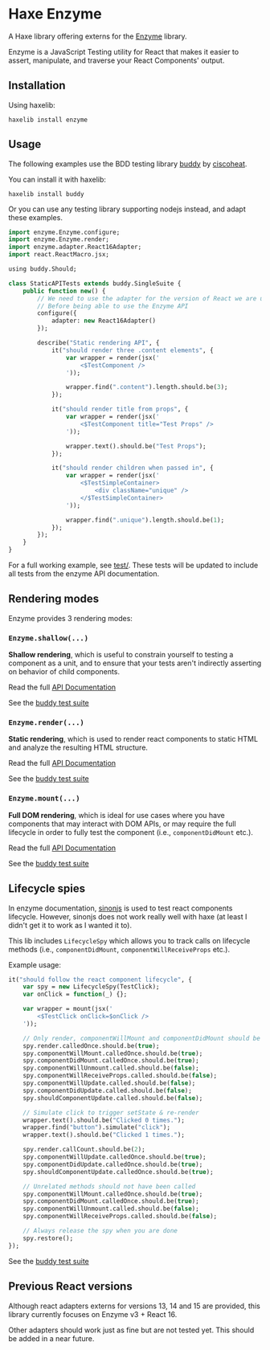 # Haxe Enzyme

A Haxe library offering externs for the [Enzyme](https://github.com/airbnb/enzyme) library.

Enzyme is a JavaScript Testing utility for React that makes it easier to assert, manipulate, and traverse your React Components' output.


## Installation

Using haxelib:
```
haxelib install enzyme
```


## Usage

The following examples use the BDD testing library [buddy](https://github.com/ciscoheat/buddy) by [ciscoheat](https://github.com/ciscoheat).

You can install it with haxelib:
```
haxelib install buddy
```

Or you can use any testing library supporting nodejs instead, and adapt these examples.

```haxe
import enzyme.Enzyme.configure;
import enzyme.Enzyme.render;
import enzyme.adapter.React16Adapter;
import react.ReactMacro.jsx;

using buddy.Should;

class StaticAPITests extends buddy.SingleSuite {
	public function new() {
		// We need to use the adapter for the version of React we are using
		// Before being able to use the Enzyme API
		configure({
			adapter: new React16Adapter()
		});

		describe("Static rendering API", {
			it("should render three .content elements", {
				var wrapper = render(jsx('
					<$TestComponent />
				'));

				wrapper.find(".content").length.should.be(3);
			});

			it("should render title from props", {
				var wrapper = render(jsx('
					<$TestComponent title="Test Props" />
				'));

				wrapper.text().should.be("Test Props");
			});

			it("should render children when passed in", {
				var wrapper = render(jsx('
					<$TestSimpleContainer>
						<div className="unique" />
					</$TestSimpleContainer>
				'));

				wrapper.find(".unique").length.should.be(1);
			});
		});
	}
}
```

For a full working example, see [test/](/test/).
These tests will be updated to include all tests from the enzyme API documentation.


## Rendering modes

Enzyme provides 3 rendering modes:

### `Enzyme.shallow(...)`

**Shallow rendering**, which is useful to constrain yourself to testing a component as a unit, and to ensure that your tests aren't indirectly asserting on behavior of child components.

Read the full [API Documentation](https://github.com/airbnb/enzyme/blob/master/docs/api/shallow.md)

See the [buddy test suite](/test/suite/ShallowAPITests.hx)


### `Enzyme.render(...)`

**Static rendering**, which is used to render react components to static HTML and analyze the resulting HTML structure.

Read the full [API Documentation](https://github.com/airbnb/enzyme/blob/master/docs/api/render.md)

See the [buddy test suite](/test/suite/StaticAPITests.hx)


### `Enzyme.mount(...)`

**Full DOM rendering**, which is ideal for use cases where you have components that may interact with DOM APIs, or may require the full lifecycle in order to fully test the component (i.e., `componentDidMount` etc.).

Read the full [API Documentation](https://github.com/airbnb/enzyme/blob/master/docs/api/mount.md)

See the [buddy test suite](/test/suite/MountAPITests.hx)


## Lifecycle spies

In enzyme documentation, [sinonjs](https://github.com/sinonjs/sinon) is used to test react components lifecycle. However, sinonjs does not work really well with haxe (at least I didn't get it to work as I wanted it to).

This lib includes `LifecycleSpy` which allows you to track calls on lifecycle methods (i.e., `componentDidMount`, `componentWillReceiveProps` etc.).

Example usage:

```haxe
it("should follow the react component lifecycle", {
	var spy = new LifecycleSpy(TestClick);
	var onClick = function(_) {};

	var wrapper = mount(jsx('
		<$TestClick onClick=$onClick />
	'));

	// Only render, componentWillMount and componentDidMount should be called
	spy.render.calledOnce.should.be(true);
	spy.componentWillMount.calledOnce.should.be(true);
	spy.componentDidMount.calledOnce.should.be(true);
	spy.componentWillUnmount.called.should.be(false);
	spy.componentWillReceiveProps.called.should.be(false);
	spy.componentWillUpdate.called.should.be(false);
	spy.componentDidUpdate.called.should.be(false);
	spy.shouldComponentUpdate.called.should.be(false);

	// Simulate click to trigger setState & re-render
	wrapper.text().should.be("Clicked 0 times.");
	wrapper.find("button").simulate("click");
	wrapper.text().should.be("Clicked 1 times.");

	spy.render.callCount.should.be(2);
	spy.componentWillUpdate.calledOnce.should.be(true);
	spy.componentDidUpdate.calledOnce.should.be(true);
	spy.shouldComponentUpdate.calledOnce.should.be(true);

	// Unrelated methods should not have been called
	spy.componentWillMount.calledOnce.should.be(true);
	spy.componentDidMount.calledOnce.should.be(true);
	spy.componentWillUnmount.called.should.be(false);
	spy.componentWillReceiveProps.called.should.be(false);

	// Always release the spy when you are done
	spy.restore();
});
```

See the [buddy test suite](/test/suite/LifecycleSpyTests.hx)

## Previous React versions

Although react adapters externs for versions 13, 14 and 15 are provided, this library currently focuses on Enzyme v3 + React 16.

Other adapters should work just as fine but are not tested yet. This should be added in a near future.
